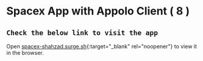 # Spacex App with Appolo Client ( 8 )

## `Check the below link to visit the app`

Open [spacex-shahzad.surge.sh](https://spacex-shahzad.surge.sh/){:target="\_blank" rel="noopener"} to view it in the browser.
